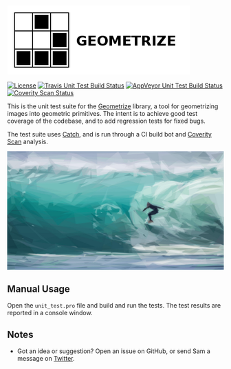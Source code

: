 [![Geometrize unit tests logo](https://github.com/Tw1ddle/geometrize-lib-unit-tests/blob/master/screenshots/logo.png?raw=true "Geometrize - library for geometrizing images into geometric primitives unit tests logo")](https://www.geometrize.co.uk/)

[![License](https://img.shields.io/:license-mit-blue.svg?style=flat-square)](https://github.com/Tw1ddle/geometrize-lib-unit-tests/blob/master/LICENSE)
[![Travis Unit Test Build Status](https://img.shields.io/travis/Tw1ddle/geometrize-lib-unit-tests.svg?style=flat-square)](https://travis-ci.org/Tw1ddle/geometrize-lib-unit-tests)
[![AppVeyor Unit Test Build Status](https://ci.appveyor.com/api/projects/status/github/Tw1ddle/geometrize-lib-unit-tests?branch=master&svg=true)](https://ci.appveyor.com/project/Tw1ddle/geometrize-lib-unit-tests)
[![Coverity Scan Status](https://scan.coverity.com/projects/12991/badge.svg)](https://scan.coverity.com/projects/geometrize)

This is the unit test suite for the [Geometrize](https://www.geometrize.co.uk/) library, a tool for geometrizing images into geometric primitives. The intent is to achieve good test coverage of the codebase, and to add regression tests for fixed bugs.

The test suite uses [Catch](https://github.com/philsquared/Catch), and is run through a CI build bot and [Coverity Scan](https://scan.coverity.com/projects/geometrize) analysis.


[![Geometrized Surfer](https://github.com/Tw1ddle/geometrize-lib-unit-tests/blob/master/screenshots/surfer_500_triangles.jpg?raw=true "Surfer, 500 triangles")](https://www.geometrize.co.uk/)


## Manual Usage

Open the ```unit_test.pro``` file and build and run the tests. The test results are reported in a console window.

## Notes
 * Got an idea or suggestion? Open an issue on GitHub, or send Sam a message on [Twitter](https://twitter.com/Sam_Twidale).